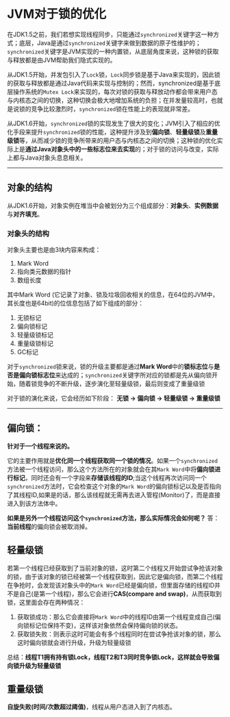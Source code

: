 # JVM对于锁的优化
在JDK1.5之前，我们若想实现线程同步，只能通过`synchronized`关键字这一种方式；底层，Java是通过`synchronized`关键字来做到数据的原子性维护的；`synchronized`关键字是JVM实现的一种内置锁，从底层角度来说，这种锁的获取与释放都是由JVM帮助我们隐式实现的。

从JDK1.5开始，并发包引入了`Lock`锁，`Lock`同步锁是基于Java来实现的，因此锁的获取与释放都是通过Java代码来实现与控制的；然而，synchronized是基于底层操作系统的`Mutex Lock`来实现的，每次对锁的获取与释放动作都会带来用户态与内核态之间的切换，这种切换会极大地增加系统的负担；在并发量较高时，也就是说锁的竞争比较激烈时，`synchronized`锁在性能上的表现就非常差。

从JDK1.6开始，`synchronized`锁的实现发生了很大的变化；JVM引入了相应的优化手段来提升`synchronized`锁的性能，这种提升涉及到**偏向锁**、**轻量级锁**及**重量级锁**等，从而减少锁的竞争所带来的用户态与内核态之间的切换；这种锁的优化实际上是**通过Java对象头中的一些标志位来去实现**的；对于锁的访问与改变，实际上都与Java对象头息息相关。

---

## 对象的结构
从JDK1.6开始，对象实例在堆当中会被划分为三个组成部分：**对象头**、**实例数据**与**对齐填充**。


### 对象头的结构
对象头主要也是由3块内容来构成：
1. Mark Word
2. 指向类元数据的指针
3. 数组长度

其中Mark Word (它记录了对象、锁及垃圾回收相关的信息，在64位的JVM中，其长度也是64bit)的位信息包括了如下组成的部分：
1. 无锁标记
2. 偏向锁标记
3. 轻量级锁标记
4. 重量级锁标记
5. GC标记

对于`synchronized`锁来说，锁的升级主要都是通过**Mark Word**中的**锁标志位**与**是否是偏向锁标志位**来达成的；`synchronized`关键字所对应的锁都是先从偏向锁开始，随着锁竞争的不断升级，逐步演化至轻量级锁，最后则变成了重量级锁

对于锁的演化来说，它会经历如下阶段：
**无锁 -> 偏向锁 -> 轻量级锁 -> 重量级锁**

---

## 偏向锁：
**针对于一个线程来说的。**

它的主要作用就是**优化同一个线程获取同一个锁的情况**。如果一个`synchronized`方法被一个线程访问，那么这个方法所在的对象就会在其`Mark Word`中将**偏向锁进行标记**，同时还会有一个字段来**存储该线程的ID**;当这个线程再次访问同一个`synchronized`方法时，它会检查这个对象的`Mark Word`的偏向锁标记以及是否指向了其线程ID,如果是的话，那么该线程就无需再去进入管程(Monitor)了，而是直接进入到该方法体中。

**如果是另外一个线程访问这个`synchronized`方法，那么实际情况会如何呢？**
答：**当前线程**的偏向锁会被取消掉。

## 轻量级锁
若第一个线程已经获取到了当前对象的锁，这时第二个线程又开始尝试争抢该对象的锁，由于该对象的锁已经被第一个线程获取到，因此它是偏向锁，而第二个线程在争抢时，会发现该对象头中的`Mark Word`已经是偏向锁，但里面存储的线程ID并不是自己(是第一个线程)，那么它会进行**CAS(compare and swap)**，从而获取到锁，这里面会存在两种情况：
1. 获取锁成功：那么它会直接将`Mark Word`中的线程ID由第一个线程变成自己(偏向锁标记位保持不变)，这样该对象依然会保持偏向锁的状态。
2. 获取锁失败：则表示这时可能会有多个线程同时在尝试争抢该对象的锁，那么这时偏向锁就会进行升级，升级为轻量级锁

总结：**线程T1拥有持有锁Lock，线程T2和T3同时竞争锁Lock，这样就会导致偏向锁升级为轻量级锁**

## 重量级锁
**自旋失败(时间/次数超过阈值)**，线程从用户态进入到了内核态。
